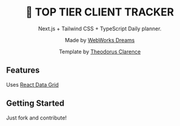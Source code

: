 <div align="center">
  <h1>📆 TOP TIER CLIENT TRACKER</h1>
  <p>Next.js + Tailwind CSS + TypeScript Daily planner.</p>
  <p>Made by <a href="https://www.webworksdreams.com">WebWorks Dreams</a></p>
  <p>Template by <a href="https://theodorusclarence.com">Theodorus Clarence</a></p>
</div>

## Features

  <p>Uses <a href="https://reactdatagrid.io/">React Data Grid</a></p>

## Getting Started

Just fork and contribute!
